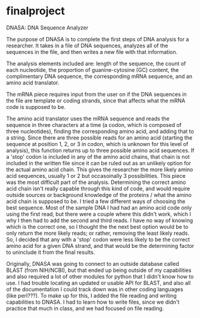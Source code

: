 # finalproject
DNASA: DNA Sequence Analyzer

The purpose of DNASA is to complete the first steps of DNA analysis for a researcher. 
It takes in a file of DNA sequences, analyzes all of the sequences in the file, and then writes a new file with that information.

The analysis elements included are: length of the sequence, the count of each nucleotide, the proportion of guanine-cytosine (GC) content, the complimentary DNA sequence, the corresponding mRNA sequence, and an amino acid translator. 

The mRNA piece requires input from the user on if the DNA sequences in the file are template or coding strands, since that affects what the mRNA code is supposed to be. 

The amino acid translator uses the mRNA sequence and reads the sequence in three characters at a time (a codon, which is composed of three nucleotides), finding the corresponding amino acid, and adding that to a string. 
Since there are three possible reads for an amino acid (starting the sequence at position 1, 2, or 3 in codon, which is unknown for this level of analysis), this function returns up to three possible amino acid sequences. 
If a 'stop' codon is included in any of the amino acid chains, that chain is not included in the written file since it can be ruled out as an unlikely option for the actual amino acid chain. 
This gives the researcher the more likely amino acid sequences, usually 1 or 2 but occasoinally 3 possibilities. 
This piece was the most difficult part of the analysis. Determining the correct amino acid chain isn't really capable through this kind of code, and would require outside sources or background knowledge of the proteins / what the amino acid chain is supposed to be. I tried a few different ways of choosing the best sequence. Most of the sample DNA I had had an amino acid code only using the first read, but there were a couple where this didn't work, which I why I then had to add the second and third reads. I have no way of knowing which is the correct one, so I thought the the next best option would be to only return the more likely reads; or rather, removing the least likely reads. So, I decided that any with a 'stop' codon were less likely to be the correct amino acid for a given DNA strand, and that would be the determining factor to uninclude it from the final results.

Originally, DNASA was going to connect to an outside database called BLAST (from NIH/NCBI), but that ended up being outside of my capabilities and also required a lot of other modules for python that I didn't know how to use. I had trouble locating an updated or usable API for BLAST, and also all of the documentation I could track down was in other coding languages (like perl???). 
To make up for this, I added the file reading and writing capabilities to DNASA. I had to learn how to write files, since we didn't practice that much in class, and we had focused on file reading. 
